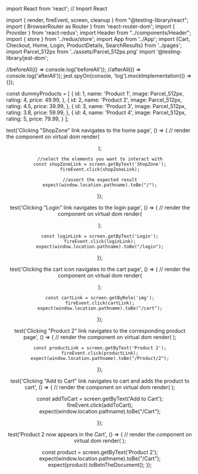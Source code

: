 import React from 'react'; // Import React

import { render, fireEvent, screen, cleanup } from "@testing-library/react";
import { BrowserRouter as Router } from 'react-router-dom';
import { Provider } from 'react-redux';
import Header from "../components/Header";
import { store } from '../redux/store';
import App from '../App';
import {Cart, Checkout, Home, Login, ProductDetails, SearchResults} from '../pages';
import Parcel_512px from '../assets/Parcel_512px.png'
import '@testing-library/jest-dom';

//beforeAll(() => console.log('beforeAll'));
//afterAll(() => console.log('afterAll'));
jest.spyOn(console, 'log').mockImplementation(() => {});

const dummyProducts = [
    {
        id: 1,
        name: 'Product 1',
        image: Parcel_512px,
        rating: 4,
        price: 49.99,
      },
      {
        id: 2,
        name: 'Product 2',
        image: Parcel_512px,
        rating: 4.5,
        price: 39.99,
      },
      {
        id: 3,
        name: 'Product 3',
        image: Parcel_512px,
        rating: 3.8,
        price: 59.99,
      },
      {
        id: 4,
        name: 'Product 4',
        image: Parcel_512px,
        rating: 5,
        price: 79.99,
      }
  ];

test('Clicking "ShopZone" link navigates to the home page', () => {
    // render the component on virtual dom
    render(
        <Router>
          <Provider store={store}>
            <Header />
          </Provider>
        </Router>
      );

    //select the elements you want to interact with
    const shopZoneLink = screen.getByText('ShopZone');
    fireEvent.click(shopZoneLink);

    //assert the expected result
    expect(window.location.pathname).toBe("/");
});

test('Clicking "Login" link navigates to the login page', () => {
    // render the component on virtual dom
    render(
        <Router>
          <Provider store={store}>
            <Header />
          </Provider>
        </Router>
    );

    const loginLink = screen.getByText('Login');
    fireEvent.click(loginLink);
    expect(window.location.pathname).toBe("/login");
});

test('Clicking the cart icon navigates to the cart page', () => {
    // render the component on virtual dom
    render(
        <Router>
          <Provider store={store}>
            <Header />
          </Provider>
        </Router>
    );

    const cartLink = screen.getByRole('img');
    fireEvent.click(cartLink);
    expect(window.location.pathname).toBe("/cart");
});

test('Clicking "Product 2" link navigates to the corresponding product page', () => {
    // render the component on virtual dom
    render(
        <Router>
          <Provider store={store} products={dummyProducts}>
            <Home />
          </Provider>
        </Router>
      );

    const productLink = screen.getByText('Product 2');
    fireEvent.click(productLink);
    expect(window.location.pathname).toBe("/Product/2");
});

test('Clicking "Add to Cart" link navigates to cart and adds the product to cart', () => {
  // render the component on virtual dom
  render(
      <Router>
        <Provider store={store} products={dummyProducts}>
          <App />
        </Provider>
      </Router>
    );

  const addToCart = screen.getByText('Add to Cart');
  fireEvent.click(addToCart);
  expect(window.location.pathname).toBe("/Cart");

});

test('Product 2 now appears in the Cart', () => {
  // render the component on virtual dom
  render(
      <Router>
        <Provider store={store} products={dummyProducts}>
          <App />
        </Provider>
      </Router>
    );

  const product = screen.getByText('Product 2');
  expect(window.location.pathname).toBe("/Cart");
  expect(product).toBeInTheDocument();
});
